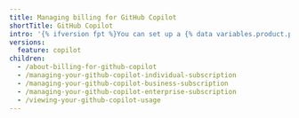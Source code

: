 ```yaml
---
title: Managing billing for GitHub Copilot
shortTitle: GitHub Copilot
intro: '{% ifversion fpt %}You can set up a {% data variables.product.prodname_copilot %} subscription through your personal or organization account. You can modify or cancel your subscription at any time.{% endif %}{% ifversion ghec %}You can view your usage of {% data variables.product.prodname_copilot_for_business %}, and learn about how the costs are calculated.{% endif %}'
versions:
  feature: copilot
children:
  - /about-billing-for-github-copilot
  - /managing-your-github-copilot-individual-subscription
  - /managing-your-github-copilot-business-subscription
  - /managing-your-github-copilot-enterprise-subscription
  - /viewing-your-github-copilot-usage
---
```


